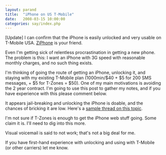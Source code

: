 ```yaml
---
layout: parand
title:  "iPhone on US T-Mobile"
date:   2008-03-15 10:00:00
categories: say/index.php
---
```

\[Update\] I can confirm that the iPhone is easily unlocked and very usable on T-Mobile USA. [ZiPhone](/web/20101222033641/http://www.ziphone.org/) is your friend.

Even I'm getting sick of relentless procrastination in getting a new phone. The problem is this: I want an iPhone with 3G speed with reasonable monthly charges, and no such thing exists.

I'm thinking of going the route of getting an iPhone, unlocking it, and staying with my existing T-Mobile plan \(1000min/$40 + $5 for 200 SMS messages, + $5 for T-Zones = $50\). One of my main motivations is avoiding the 2 year contract. I'm going to use this post to gather my notes, and if you have experience with this please comment below.

It appears jail-breaking and unlocking the iPhone is doable, and the chances of bricking it are low. Here's a [sample thread on this topic](http://answers.yahoo.com/question/index;_ylt=AsgjlFid3f4Ru42rjbb39ffty6IX;_ylv=3?qid=20080312210622AAqxPPU&show=7#profile-info-52SnK0Ndaa).

I'm not sure if T-Zones is enough to get the iPhone web stuff going. Some claim it is. I'll need to dig into this more.

Visual voicemail is said to not work; that's not a big deal for me. 

If you have first-hand experience with unlocking and using with T-Mobile \(or other carriers\) let me know.
